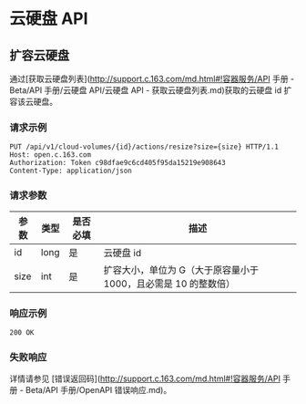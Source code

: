 # 云硬盘 API

## 扩容云硬盘

通过[获取云硬盘列表](http://support.c.163.com/md.html#!容器服务/API 手册 - Beta/API 手册/云硬盘 API/云硬盘 API - 获取云硬盘列表.md)获取的云硬盘 id 扩容该云硬盘。

### 请求示例

	PUT /api/v1/cloud-volumes/{id}/actions/resize?size={size} HTTP/1.1
	Host: open.c.163.com
	Authorization: Token c98dfae9c6cd405f95da15219e908643
	Content-Type: application/json

### 请求参数

| 参数 | 类型 | 是否必填 |                               描述                              |
|------|------|----------|-----------------------------------------------------------------|
| id   | long | 是       | 云硬盘 id                                                       |
| size | int  | 是       | 扩容大小，单位为 G（大于原容量小于 1000，且必需是 10 的整数倍） |

### 响应示例

	200 OK
	
### 失败响应
详情请参见 [错误返回码](http://support.c.163.com/md.html#!容器服务/API 手册 - Beta/API 手册/OpenAPI 错误响应.md)。